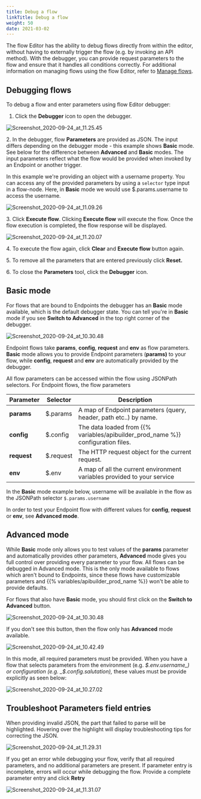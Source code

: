 ```yaml
---
title: Debug a flow
linkTitle: Debug a flow
weight: 50
date: 2021-03-02
---
```


The flow Editor has the ability to debug flows directly from within the editor, without having to externally trigger the flow (e.g. by invoking an API method). With the debugger, you can provide request parameters to the flow and ensure that it handles all conditions correctly. For additional information on managing flows using the flow Editor, refer to [Manage flows](/docs/developer_guide/flows/manage_flows/).

## Debugging flows

To debug a flow and enter parameters using flow Editor debugger:

1. Click the **Debugger** icon to open the debugger.

![Screenshot_2020-09-24_at_11.25.45](/Images/Screenshot_2020-09-24_at_11.25.45.png)

2\. In the debugger, flow **Parameters** are provided as JSON. The input differs depending on the debugger mode - this example shows **Basic** mode. See below for the difference between **Advanced** and **Basic** modes. The input parameters reflect what the flow would be provided when invoked by an Endpoint or another trigger.

In this example we're providing an object with a username property. You can access any of the provided parameters by using a `selector` type input in a flow-node. Here, in **Basic** mode we would use $.params.username to access the username.

![Screenshot_2020-09-24_at_11.09.26](/Images/Screenshot_2020-09-24_at_11.09.26.png)

3\. Click **Execute flow**. Clicking **Execute flow** will execute the flow. Once the flow execution is completed, the flow response will be displayed.

![Screenshot_2020-09-24_at_11.20.07](/Images/Screenshot_2020-09-24_at_11.20.07.png)

4\. To execute the flow again, click **Clear** and **Execute flow** button again.

5\. To remove all the parameters that are entered previously click **Reset.**

6\. To close the **Parameters** tool, click the **Debugger** icon.

## Basic mode

For flows that are bound to Endpoints the debugger has an **Basic** mode available, which is the default debugger state. You can tell you're in **Basic** mode if you see **Switch to Advanced** in the top right corner of the debugger.

![Screenshot_2020-09-24_at_10.30.48](/Images/Screenshot_2020-09-24_at_10.30.48.png)

Endpoint flows take **params**, **config**, **request** and **env** as flow parameters. **Basic** mode allows you to provide Endpoint parameters (**params)** to your flow, while **config**, **request** and **env** are automatically provided by the debugger.

All flow parameters can be accessed within the flow using JSONPath selectors. For Endpoint flows, the flow parameters

| Parameter | Selector | Description |
| --- | --- | --- |
| **params** | $.params | A map of Endpoint parameters (query, header, path etc..) by name. |
| **config** | $.config | The data loaded from {{% variables/apibuilder_prod_name %}} configuration files. |
| **request** | $.request | The HTTP request object for the current request. |
| **env** | $.env | A map of all the current environment variables provided to your service |

In the **Basic** mode example below, username will be available in the flow as the JSONPath selector `$.params.username`

In order to test your Endpoint flow with different values for **config**, **request** or **env**, see **Advanced mode**.

## Advanced mode

While **Basic** mode only allows you to test values of the **params** parameter and automatically provides other parameters, **Advanced** mode gives you full control over providing every parameter to your flow. All flows can be debugged in Advanced mode. This is the only mode available to flows which aren't bound to Endpoints, since these flows have customizable parameters and {{% variables/apibuilder_prod_name %}} won't be able to provide defaults.

For flows that also have **Basic** mode, you should first click on the **Switch to Advanced** button.

![Screenshot_2020-09-24_at_10.30.48](/Images/Screenshot_2020-09-24_at_10.30.48.png)

If you don't see this button, then the flow only has **Advanced** mode available.

![Screenshot_2020-09-24_at_10.42.49](/Images/Screenshot_2020-09-24_at_10.42.49.png)

In this mode, all required parameters must be provided. When you have a flow that selects parameters from the environment (e.g. _$.env.username_) or configuration (e.g. _$.config.salutation),_ these values must be provide explicitly as seen below:

![Screenshot_2020-09-24_at_10.27.02](/Images/Screenshot_2020-09-24_at_10.27.02.png)

## Troubleshoot Parameters field entries

When providing invalid JSON, the part that failed to parse will be highlighted. Hovering over the highlight will display troubleshooting tips for correcting the JSON.

![Screenshot_2020-09-24_at_11.29.31](/Images/Screenshot_2020-09-24_at_11.29.31.png)

If you get an error while debugging your flow, verify that all required parameters, and no additional parameters are present. If parameter entry is incomplete, errors will occur while debugging the flow. Provide a complete parameter entry and click **Retry**

![Screenshot_2020-09-24_at_11.31.07](/Images/Screenshot_2020-09-24_at_11.31.07.png)
